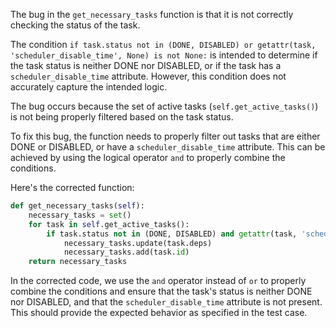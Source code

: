 The bug in the `get_necessary_tasks` function is that it is not correctly checking the status of the task. 

The condition `if task.status not in (DONE, DISABLED) or getattr(task, 'scheduler_disable_time', None) is not None:` is intended to determine if the task status is neither DONE nor DISABLED, or if the task has a `scheduler_disable_time` attribute. However, this condition does not accurately capture the intended logic. 

The bug occurs because the set of active tasks (`self.get_active_tasks()`) is not being properly filtered based on the task status.

To fix this bug, the function needs to properly filter out tasks that are either DONE or DISABLED, or have a `scheduler_disable_time` attribute. This can be achieved by using the logical operator `and` to properly combine the conditions.

Here's the corrected function:

```python
def get_necessary_tasks(self):
    necessary_tasks = set()
    for task in self.get_active_tasks():
        if task.status not in (DONE, DISABLED) and getattr(task, 'scheduler_disable_time', None) is None:
            necessary_tasks.update(task.deps)
            necessary_tasks.add(task.id)
    return necessary_tasks
```

In the corrected code, we use the `and` operator instead of `or` to properly combine the conditions and ensure that the task's status is neither DONE nor DISABLED, and that the `scheduler_disable_time` attribute is not present. This should provide the expected behavior as specified in the test case.